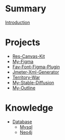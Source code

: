 # Summary

[Introduction](README.md)

# Projects

- [Res-Canvas-Kit](./projects/res-canvas-kit.md)
- [My-Figma](./projects/my-figma.md)
- [Fav-Font-Figma-Plugin](./projects/fav-font-figma-plugin.md)
- [Jmeter-Xml-Generator](./projects/jmeter-xml-generator.md)
- [Territory-War](./projects/territory-war.md)
- [My-Stable-Diffusion](./projects/my-stable-diffusion.md)
- [My-Outline]()

# Knowledge

- [Database](./knowledge/database.md)
  - [Mysql]()
  - [Neo4j]()
